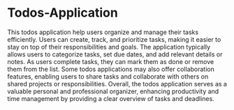 # Todos-Application

  This todos application help users organize and manage their tasks efficiently. Users can create, track, and prioritize tasks, making it easier to stay on top of their responsibilities and goals. The application typically allows users to categorize tasks, set due dates, and add relevant details or notes. As users complete tasks, they can mark them as done or remove them from the list. Some todos applications may also offer collaboration features, enabling users to share tasks and collaborate with others on shared projects or responsibilities. Overall, the todos application serves as a valuable personal and professional organizer, enhancing productivity and time management by providing a clear overview of tasks and deadlines.
